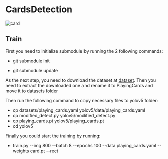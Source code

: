 # CardsDetection
![card](https://github.com/Vviet21/CardsDetection/assets/96041524/235eb135-9f93-4d72-9158-0f5f817582f0)
## Train
First you need to initialize submodule by running the 2 following commands:

- git submodule init

- git submodule update

As the next step, you need to download the dataset at [dataset](https://universe.roboflow.com/augmented-startups/playing-cards-ow27d/dataset/1). Then you need to extract the downloaded one and rename it to PlayingCards and move it to datasets folder

Then run the following command to copy necessary files to yolov5 folder:

- cp datasets/playing_cards.yaml yolov5/data/playing_cards.yaml
- cp modified_detect.py yolov5/modified_detect.py
- cp playing_cards.pt yolov5/playing_cards.pt
- cd yolov5
  
Finally you could start the training by running:

- train.py --img 800 --batch 8 --epochs 100 --data playing_cards.yaml --weights card.pt --rect
